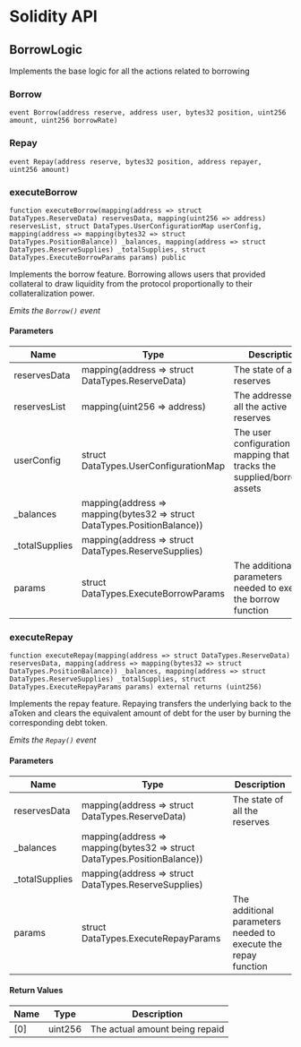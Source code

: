 # Solidity API

## BorrowLogic

Implements the base logic for all the actions related to borrowing

### Borrow

```solidity
event Borrow(address reserve, address user, bytes32 position, uint256 amount, uint256 borrowRate)
```

### Repay

```solidity
event Repay(address reserve, bytes32 position, address repayer, uint256 amount)
```

### executeBorrow

```solidity
function executeBorrow(mapping(address => struct DataTypes.ReserveData) reservesData, mapping(uint256 => address) reservesList, struct DataTypes.UserConfigurationMap userConfig, mapping(address => mapping(bytes32 => struct DataTypes.PositionBalance)) _balances, mapping(address => struct DataTypes.ReserveSupplies) _totalSupplies, struct DataTypes.ExecuteBorrowParams params) public
```

Implements the borrow feature. Borrowing allows users that provided collateral to draw liquidity from the
protocol proportionally to their collateralization power.

_Emits the `Borrow()` event_

#### Parameters

| Name | Type | Description |
| ---- | ---- | ----------- |
| reservesData | mapping(address &#x3D;&gt; struct DataTypes.ReserveData) | The state of all the reserves |
| reservesList | mapping(uint256 &#x3D;&gt; address) | The addresses of all the active reserves |
| userConfig | struct DataTypes.UserConfigurationMap | The user configuration mapping that tracks the supplied/borrowed assets |
| _balances | mapping(address &#x3D;&gt; mapping(bytes32 &#x3D;&gt; struct DataTypes.PositionBalance)) |  |
| _totalSupplies | mapping(address &#x3D;&gt; struct DataTypes.ReserveSupplies) |  |
| params | struct DataTypes.ExecuteBorrowParams | The additional parameters needed to execute the borrow function |

### executeRepay

```solidity
function executeRepay(mapping(address => struct DataTypes.ReserveData) reservesData, mapping(address => mapping(bytes32 => struct DataTypes.PositionBalance)) _balances, mapping(address => struct DataTypes.ReserveSupplies) _totalSupplies, struct DataTypes.ExecuteRepayParams params) external returns (uint256)
```

Implements the repay feature. Repaying transfers the underlying back to the aToken and clears the
equivalent amount of debt for the user by burning the corresponding debt token.

_Emits the `Repay()` event_

#### Parameters

| Name | Type | Description |
| ---- | ---- | ----------- |
| reservesData | mapping(address &#x3D;&gt; struct DataTypes.ReserveData) | The state of all the reserves |
| _balances | mapping(address &#x3D;&gt; mapping(bytes32 &#x3D;&gt; struct DataTypes.PositionBalance)) |  |
| _totalSupplies | mapping(address &#x3D;&gt; struct DataTypes.ReserveSupplies) |  |
| params | struct DataTypes.ExecuteRepayParams | The additional parameters needed to execute the repay function |

#### Return Values

| Name | Type | Description |
| ---- | ---- | ----------- |
| [0] | uint256 | The actual amount being repaid |

